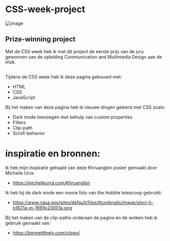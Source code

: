 # CSS-week-project

![image](https://user-images.githubusercontent.com/101579892/222898415-8dbee165-feab-4401-9185-4fdbc21baa34.png)

## Prize-winning project
Met de CSS week heb ik met dit project de eerste prijs van de jury gewonnen van de opleiding Communication and Multimedia Design aan de HVA.


## 
Tijdens de CSS week heb ik deze pagina gebouwd met:

* HTML
* CSS
* JavaScript

Bij het maken van deze pagina heb ik nieuwe dingen geleerd met CSS zoals:
* Dark mode toevoegen met behulp van custom properties
* Filters
* Clip-path
* Scroll-behavior


# inspiratie en bronnen:

Ik heb mijn inspiratie gehaald van deze Khruangbin poster gemaakt door Michelle Urra:
* https://michelleurra.com/Khruangbin

Ik heb bij de dark mode een mooie foto van the Hubble telescoop gebruikt:
* https://www.nasa.gov/sites/default/files/thumbnails/image/stsci-h-p1821a-m-1699x20001a.png

Bij het maken van de clip-paths onderaan de pagina en de wolken heb ik gebruik gemaakt van:
* https://bennettfeely.com/clippy/
